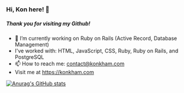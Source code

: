 ### Hi, Kon here! 👋

##### Thank you for visiting my Github!

- 🔭 I’m currently working on Ruby on Rails (Active Record, Database Management)
- I've worked with: HTML, JavaScript, CSS, Ruby, Ruby on Rails, and PostgreSQL
- 📫 How to reach me: contact@konkham.com
- Visit me at https://konkham.com
<!--
**ignored-comment/ignored-comment** is a ✨ _special_ ✨ repository because its `README.md` (this file) appears on your GitHub profile.

Here are some ideas to get you started:

- 🔭 I’m currently working on ...
- 🌱 I’m currently learning ...
- 👯 I’m looking to collaborate on ...
- 🤔 I’m looking for help with ...
- 💬 Ask me about ...
- 📫 How to reach me: ...
- 😄 Pronouns: ...
- ⚡ Fun fact: ...
-->

[![Anurag's GitHub stats](https://github-readme-stats.vercel.app/api?username=kon-ham)](https://github.com/anuraghazra/github-readme-stats)
